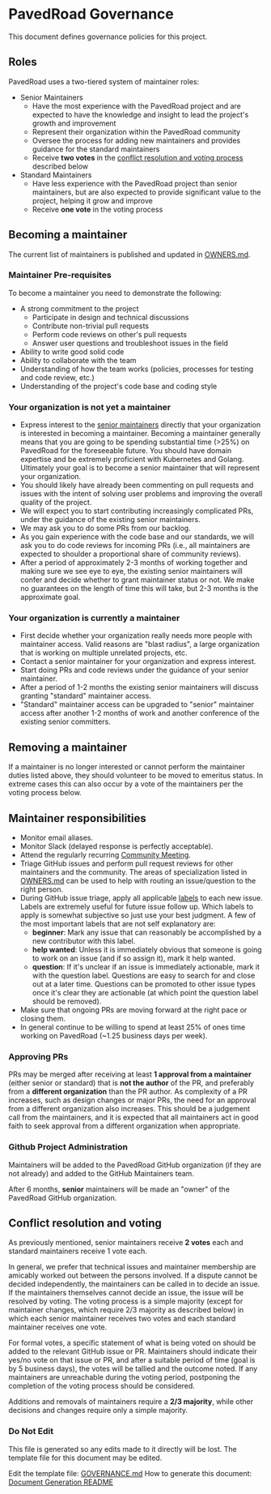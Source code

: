 # PavedRoad Governance

This document defines governance policies for this project.

## Roles

PavedRoad uses a two-tiered system of maintainer roles:

* Senior Maintainers
  * Have the most experience with the PavedRoad project and are expected to have the knowledge and insight to lead the project's growth and improvement
  * Represent their organization within the PavedRoad community
  * Oversee the process for adding new maintainers and provides guidance for the standard maintainers
  * Receive **two votes** in the [conflict resolution and voting process](#conflict-resolution-and-voting) described below
* Standard Maintainers
  * Have less experience with the PavedRoad project than senior maintainers, but are also expected to provide significant value to the project, helping it grow and improve
  * Receive **one vote** in the voting process

## Becoming a maintainer

The current list of maintainers is published and updated in [OWNERS.md](/OWNERS.md).

### Maintainer Pre-requisites

To become a maintainer you need to demonstrate the following:

* A strong commitment to the project
  * Participate in design and technical discussions
  * Contribute non-trivial pull requests
  * Perform code reviews on other's pull requests
  * Answer user questions and troubleshoot issues in the field
* Ability to write good solid code
* Ability to collaborate with the team
* Understanding of how the team works (policies, processes for testing and code review, etc.)
* Understanding of the project's code base and coding style

### Your organization is not yet a maintainer

* Express interest to the [senior maintainers](/OWNERS.md#senior-maintainers) directly that your
  organization is interested in becoming a maintainer. Becoming a maintainer generally means that
  you are going to be spending substantial time (>25%) on PavedRoad for the foreseeable future. You
  should have domain expertise and be extremely proficient with Kubernetes and Golang.  Ultimately
  your goal is to become a senior maintainer that will represent your organization.
* You should likely have already been commenting on pull requests and issues with the intent of solving
  user problems and improving the overall quality of the project.
* We will expect you to start contributing increasingly complicated PRs, under the guidance
  of the existing senior maintainers.
* We may ask you to do some PRs from our backlog.
* As you gain experience with the code base and our standards, we will ask you to do code reviews
  for incoming PRs (i.e., all maintainers are expected to shoulder a proportional share of
  community reviews).
* After a period of approximately 2-3 months of working together and making sure we see eye to eye,
  the existing senior maintainers will confer and decide whether to grant maintainer status or not.
  We make no guarantees on the length of time this will take, but 2-3 months is the approximate
  goal.

### Your organization is currently a maintainer

* First decide whether your organization really needs more people with maintainer access. Valid
  reasons are "blast radius", a large organization that is working on multiple unrelated projects,
  etc.
* Contact a senior maintainer for your organization and express interest.
* Start doing PRs and code reviews under the guidance of your senior maintainer.
* After a period of 1-2 months the existing senior maintainers will discuss granting "standard"
  maintainer access.
* "Standard" maintainer access can be upgraded to "senior" maintainer access after another 1-2
  months of work and another conference of the existing senior committers.

## Removing a maintainer

If a maintainer is no longer interested or cannot perform the maintainer duties listed above, they
should volunteer to be moved to emeritus status. In extreme cases this can also occur by a vote of
the maintainers per the voting process below.

## Maintainer responsibilities

* Monitor email aliases.
* Monitor Slack (delayed response is perfectly acceptable).
* Attend the regularly recurring [Community Meeting](True).
* Triage GitHub issues and perform pull request reviews for other maintainers and the community.
  The areas of specialization listed in [OWNERS.md](/OWNERS.md) can be used to help with routing
  an issue/question to the right person.
* During GitHub issue triage, apply all applicable [labels](/labels)
  to each new issue. Labels are extremely useful for future issue follow up. Which labels to apply
  is somewhat subjective so just use your best judgment. A few of the most important labels that are
  not self explanatory are:
  * **beginner**: Mark any issue that can reasonably be accomplished by a new contributor with
    this label.
  * **help wanted**: Unless it is immediately obvious that someone is going to work on an issue (and
    if so assign it), mark it help wanted.
  * **question**: If it's unclear if an issue is immediately actionable, mark it with the
    question label. Questions are easy to search for and close out at a later time. Questions
    can be promoted to other issue types once it's clear they are actionable (at which point the
    question label should be removed).
* Make sure that ongoing PRs are moving forward at the right pace or closing them.
* In general continue to be willing to spend at least 25% of ones time working on PavedRoad (~1.25
  business days per week).

### Approving PRs

PRs may be merged after receiving at least **1 approval from a maintainer** (either senior or standard)
that is **not the author** of the PR, and preferably from a **different organization** than the PR author.
As complexity of a PR increases, such as design changes or major PRs, the need for an approval from
a different organization also increases.  This should be a judgement call from the maintainers,
and it is expected that all maintainers act in good faith to seek approval from a different
organization when appropriate.

### Github Project Administration

Maintainers will be added to the PavedRoad GitHub organization (if they are not already) and added to
the GitHub Maintainers team.

After 6 months, **senior** maintainers will be made an "owner" of the PavedRoad GitHub organization.

## Conflict resolution and voting

As previously mentioned, senior maintainers receive **2 votes** each and standard maintainers
receive 1 vote each.

In general, we prefer that technical issues and maintainer membership are amicably worked out
between the persons involved. If a dispute cannot be decided independently, the maintainers can be
called in to decide an issue. If the maintainers themselves cannot decide an issue, the issue will
be resolved by voting. The voting process is a simple majority (except for maintainer changes,
which require 2/3 majority as described below) in which each senior maintainer receives two votes
and each standard maintainer receives one vote.

For formal votes, a specific statement of what is being voted on should be added to the relevant
GitHub issue or PR. Maintainers should indicate their yes/no vote on that issue or PR, and after a
suitable period of time (goal is by 5 business days), the votes will be tallied and the outcome
noted. If any maintainers are unreachable during the voting period, postponing the completion of
the voting process should be considered.

Additions and removals of maintainers require a **2/3 majority**, while other decisions and changes
require only a simple majority.

### Do Not Edit
This file is generated so any edits made to it directly will be lost.
The template file for this document may be edited.

Edit the template file: [GOVERNANCE.md](/repo-templates/oss-default/GOVERNANCE.md)
How to generate this document: [Document Generation README](/assets/README.md)
